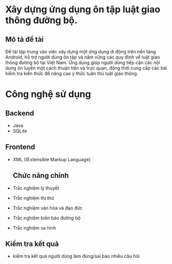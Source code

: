 # Xây dựng ứng dụng ôn tập luật giao thông đường bộ.
## Mô tả đề tài 
Đề tài tập trung vào việc xây dựng một ứng dụng di động trên nền tảng Android, hỗ trợ người dùng ôn tập và nắm vững các quy định về luật giao thông đường bộ tại Việt Nam. Ứng dụng giúp người dùng tiếp cận các nội dung ôn luyện một cách thuận tiện và trực quan, đồng thời cung cấp các bài kiểm tra kiến thức để nâng cao ý thức tuân thủ luật giao thông. 
# Công nghệ sử dụng
## Backend 
- Java
- SQLite
## Frontend
- XML ((Extensible Markup Language)

  ## Chức năng chính
- Trắc nghiệm lý thuyết
- Trắc nghiệm thi thử
- Trắc nghiệm văn hóa và đạo đức
- Trắc nghiệm biển báo đường bộ
- Trắc nghiệm sa hình
## Kiểm tra kết quả 
- kiểm tra kết quả người dùng làm đúng/sai bao nhiêu câu hỏi
